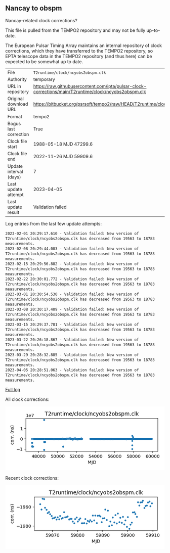 
## Nancay to obspm

Nancay-related clock corrections?

This file is pulled from the TEMPO2 repository and may not be fully
up-to-date.

The European Pulsar Timing Array maintains an internal repository
of clock corrections, which they have transferred to the TEMPO2
repository, so  EPTA telescope data in the TEMPO2 repository (and
thus here) can be expected to be somewhat up to date.

|     |     |
|:--- |:--- |
| File | `T2runtime/clock/ncyobs2obspm.clk` |
| Authority | temporary |
| URL in repository | <https://raw.githubusercontent.com/ipta/pulsar-clock-corrections/main/T2runtime/clock/ncyobs2obspm.clk> |
| Original download URL | <https://bitbucket.org/psrsoft/tempo2/raw/HEAD/T2runtime/clock/ncyobs2obspm.clk> |
| Format | tempo2 |
| Bogus last correction | True |
| Clock file start | 1988-05-18 MJD 47299.6 |
| Clock file end | 2022-11-26 MJD 59909.6 |
| Update interval (days) | 7 |
| Last update attempt | 2023-04-05 |
| Last update result | Validation failed |

Log entries from the last few update attempts:
```
2023-02-01 20:29:17.610 - Validation failed: New version of T2runtime/clock/ncyobs2obspm.clk has decreased from 19563 to 18783 measurements.
2023-02-08 20:29:44.003 - Validation failed: New version of T2runtime/clock/ncyobs2obspm.clk has decreased from 19563 to 18783 measurements.
2023-02-15 20:29:56.882 - Validation failed: New version of T2runtime/clock/ncyobs2obspm.clk has decreased from 19563 to 18783 measurements.
2023-02-22 20:30:01.772 - Validation failed: New version of T2runtime/clock/ncyobs2obspm.clk has decreased from 19563 to 18783 measurements.
2023-03-01 20:30:54.530 - Validation failed: New version of T2runtime/clock/ncyobs2obspm.clk has decreased from 19563 to 18783 measurements.
2023-03-08 20:30:17.409 - Validation failed: New version of T2runtime/clock/ncyobs2obspm.clk has decreased from 19563 to 18783 measurements.
2023-03-15 20:29:37.781 - Validation failed: New version of T2runtime/clock/ncyobs2obspm.clk has decreased from 19563 to 18783 measurements.
2023-03-22 20:26:18.867 - Validation failed: New version of T2runtime/clock/ncyobs2obspm.clk has decreased from 19563 to 18783 measurements.
2023-03-29 20:28:32.885 - Validation failed: New version of T2runtime/clock/ncyobs2obspm.clk has decreased from 19563 to 18783 measurements.
2023-04-05 20:28:51.063 - Validation failed: New version of T2runtime/clock/ncyobs2obspm.clk has decreased from 19563 to 18783 measurements.
```
[Full log](https://raw.githubusercontent.com/ipta/pulsar-clock-corrections/main/log/T2runtime/clock/ncyobs2obspm.clk.log)


All clock corrections:

![plot of all clock corrections](ncyobs2obspm.clk.png "All corrections")

Recent clock corrections:

![plot of recent clock corrections](ncyobs2obspm.clk.short.png "Recent corrections")

